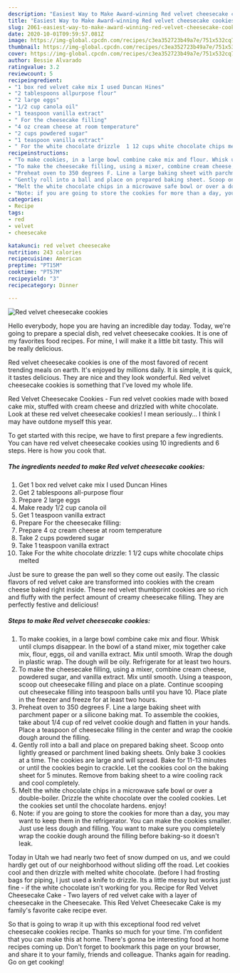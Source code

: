 ```yaml
---
description: "Easiest Way to Make Award-winning Red velvet cheesecake cookies"
title: "Easiest Way to Make Award-winning Red velvet cheesecake cookies"
slug: 2061-easiest-way-to-make-award-winning-red-velvet-cheesecake-cookies
date: 2020-10-01T09:59:57.081Z
image: https://img-global.cpcdn.com/recipes/c3ea352723b49a7e/751x532cq70/red-velvet-cheesecake-cookies-recipe-main-photo.jpg
thumbnail: https://img-global.cpcdn.com/recipes/c3ea352723b49a7e/751x532cq70/red-velvet-cheesecake-cookies-recipe-main-photo.jpg
cover: https://img-global.cpcdn.com/recipes/c3ea352723b49a7e/751x532cq70/red-velvet-cheesecake-cookies-recipe-main-photo.jpg
author: Bessie Alvarado
ratingvalue: 3.2
reviewcount: 5
recipeingredient:
- "1 box red velvet cake mix I used Duncan Hines"
- "2 tablespoons allpurpose flour"
- "2 large eggs"
- "1/2 cup canola oil"
- "1 teaspoon vanilla extract"
- " For the cheesecake filling"
- "4 oz cream cheese at room temperature"
- "2 cups powdered sugar"
- "1 teaspoon vanilla extract"
- " For the white chocolate drizzle  1 12 cups white chocolate chips melted"
recipeinstructions:
- "To make cookies, in a large bowl combine cake mix and flour. Whisk until clumps disappear. In the bowl of a stand mixer, mix together cake mix, flour, eggs, oil and vanilla extract. Mix until smooth. Wrap the dough in plastic wrap. The dough will be oily. Refrigerate for at least two hours."
- "To make the cheesecake filling, using a mixer, combine cream cheese, powdered sugar, and vanilla extract. Mix until smooth. Using a teaspoon, scoop out cheesecake filling and place on a plate. Continue scooping out cheesecake filling into teaspoon balls until you have 10. Place plate in the freezer and freeze for at least two hours."
- "Preheat oven to 350 degrees F. Line a large baking sheet with parchment paper or a silicone baking mat. To assemble the cookies, take about 1/4 cup of red velvet cookie dough and flatten in your hands. Place a teaspoon of cheesecake filling in the center and wrap the cookie dough around the filling."
- "Gently roll into a ball and place on prepared baking sheet. Scoop onto lightly greased or parchment lined baking sheets. Only bake 3 cookies at a time. The cookies are large and will spread. Bake for 11-13 minutes or until the cookies begin to crackle. Let the cookies cool on the baking sheet for 5 minutes. Remove from baking sheet to a wire cooling rack and cool completely."
- "Melt the white chocolate chips in a microwave safe bowl or over a double-boiler. Drizzle the white chocolate over the cooled cookies. Let the cookies set until the chocolate hardens. enjoy!"
- "Note: if you are going to store the cookies for more than a day, you may want to keep them in the refrigerator. You can make the cookies smaller. Just use less dough and filling. You want to make sure you completely wrap the cookie dough around the filling before baking-so it doesn&#39;t leak."
categories:
- Recipe
tags:
- red
- velvet
- cheesecake

katakunci: red velvet cheesecake 
nutrition: 243 calories
recipecuisine: American
preptime: "PT15M"
cooktime: "PT57M"
recipeyield: "3"
recipecategory: Dinner

---
```



![Red velvet cheesecake cookies](https://img-global.cpcdn.com/recipes/c3ea352723b49a7e/751x532cq70/red-velvet-cheesecake-cookies-recipe-main-photo.jpg)

Hello everybody, hope you are having an incredible day today. Today, we're going to prepare a special dish, red velvet cheesecake cookies. It is one of my favorites food recipes. For mine, I will make it a little bit tasty. This will be really delicious.

Red velvet cheesecake cookies is one of the most favored of recent trending meals on earth. It's enjoyed by millions daily. It is simple, it is quick, it tastes delicious. They are nice and they look wonderful. Red velvet cheesecake cookies is something that I've loved my whole life.

Red Velvet Cheesecake Cookies - Fun red velvet cookies made with boxed cake mix, stuffed with cream cheese and drizzled with white chocolate. Look at these red velvet cheesecake cookies! I mean seriously… I think I may have outdone myself this year.


To get started with this recipe, we have to first prepare a few ingredients. You can have red velvet cheesecake cookies using 10 ingredients and 6 steps. Here is how you cook that.

<!--inarticleads1-->

##### The ingredients needed to make Red velvet cheesecake cookies:

1. Get 1 box red velvet cake mix I used Duncan Hines
1. Get 2 tablespoons all-purpose flour
1. Prepare 2 large eggs
1. Make ready 1/2 cup canola oil
1. Get 1 teaspoon vanilla extract
1. Prepare  For the cheesecake filling:
1. Prepare 4 oz cream cheese at room temperature
1. Take 2 cups powdered sugar
1. Take 1 teaspoon vanilla extract
1. Take  For the white chocolate drizzle:  1 1/2 cups white chocolate chips melted


Just be sure to grease the pan well so they come out easily. The classic flavors of red velvet cake are transformed into cookies with the cream cheese baked right inside. These red velvet thumbprint cookies are so rich and fluffy with the perfect amount of creamy cheesecake filling. They are perfectly festive and delicious! 

<!--inarticleads2-->

##### Steps to make Red velvet cheesecake cookies:

1. To make cookies, in a large bowl combine cake mix and flour. Whisk until clumps disappear. In the bowl of a stand mixer, mix together cake mix, flour, eggs, oil and vanilla extract. Mix until smooth. Wrap the dough in plastic wrap. The dough will be oily. Refrigerate for at least two hours.
1. To make the cheesecake filling, using a mixer, combine cream cheese, powdered sugar, and vanilla extract. Mix until smooth. Using a teaspoon, scoop out cheesecake filling and place on a plate. Continue scooping out cheesecake filling into teaspoon balls until you have 10. Place plate in the freezer and freeze for at least two hours.
1. Preheat oven to 350 degrees F. Line a large baking sheet with parchment paper or a silicone baking mat. To assemble the cookies, take about 1/4 cup of red velvet cookie dough and flatten in your hands. Place a teaspoon of cheesecake filling in the center and wrap the cookie dough around the filling.
1. Gently roll into a ball and place on prepared baking sheet. Scoop onto lightly greased or parchment lined baking sheets. Only bake 3 cookies at a time. The cookies are large and will spread. Bake for 11-13 minutes or until the cookies begin to crackle. Let the cookies cool on the baking sheet for 5 minutes. Remove from baking sheet to a wire cooling rack and cool completely.
1. Melt the white chocolate chips in a microwave safe bowl or over a double-boiler. Drizzle the white chocolate over the cooled cookies. Let the cookies set until the chocolate hardens. enjoy!
1. Note: if you are going to store the cookies for more than a day, you may want to keep them in the refrigerator. You can make the cookies smaller. Just use less dough and filling. You want to make sure you completely wrap the cookie dough around the filling before baking-so it doesn&#39;t leak.


Today in Utah we had nearly two feet of snow dumped on us, and we could hardly get out of our neighborhood without sliding off the road. Let cookies cool and then drizzle with melted white chocolate. (before I had frosting bags for piping, I just used a knife to drizzle. Its a little messy but works just fine - if the white chocolate isn&#39;t working for you. Recipe for Red Velvet Cheesecake Cake - Two layers of red velvet cake with a layer of cheesecake in the Cheesecake. This Red Velvet Cheesecake Cake is my family&#39;s favorite cake recipe ever. 

So that is going to wrap it up with this exceptional food red velvet cheesecake cookies recipe. Thanks so much for your time. I'm confident that you can make this at home. There's gonna be interesting food at home recipes coming up. Don't forget to bookmark this page on your browser, and share it to your family, friends and colleague. Thanks again for reading. Go on get cooking!
